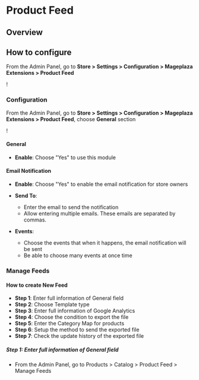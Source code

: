 # Product Feed
## Overview





## How to configure

From the Admin Panel, go to **Store > Settings > Configuration > Mageplaza Extensions > Product Feed**

!

### Configuration

From the Admin Panel, go to **Store > Settings > Configuration > Mageplaza Extensions > Product Feed**, choose **General** section

!

#### General

* **Enable**: Choose "Yes" to use this module

#### Email Notification

* **Enable**: Choose "Yes" to enable the email notification for store owners
* **Send To**:
    * Enter the email to send the notification
    * Allow entering multiple emails. These emails are separated by commas.
    
* **Events**:
    * Choose the events that when it happens, the email notification will be sent
    * Be able to choose many events at once time
    
### Manage Feeds

#### How to create New Feed
* **Step 1**: Enter full information of General field
* **Step 2**: Choose Template type
* **Step 3**: Enter full information of Google Analytics
* **Step 4**: Choose the condition to export the file
* **Step 5**: Enter the Category Map for products
* **Step 6**: Setup the method to send the exported file
* **Step 7**: Check the update history of the exported file

##### Step 1: Enter full information of General field  

* From the Admin Panel, go to Products > Catalog > Product Feed > Manage Feeds




